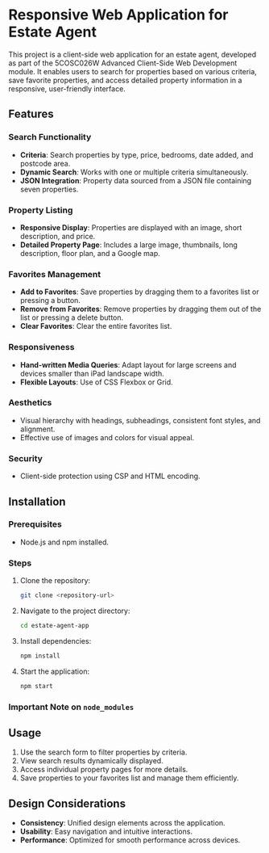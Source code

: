 # Responsive Web Application for Estate Agent

This project is a client-side web application for an estate agent, developed as part of the 5COSC026W Advanced Client-Side Web Development module. It enables users to search for properties based on various criteria, save favorite properties, and access detailed property information in a responsive, user-friendly interface.

## Features

### Search Functionality
- **Criteria**: Search properties by type, price, bedrooms, date added, and postcode area.
- **Dynamic Search**: Works with one or multiple criteria simultaneously.
- **JSON Integration**: Property data sourced from a JSON file containing seven properties.

### Property Listing
- **Responsive Display**: Properties are displayed with an image, short description, and price.
- **Detailed Property Page**: Includes a large image, thumbnails, long description, floor plan, and a Google map.

### Favorites Management
- **Add to Favorites**: Save properties by dragging them to a favorites list or pressing a button.
- **Remove from Favorites**: Remove properties by dragging them out of the list or pressing a delete button.
- **Clear Favorites**: Clear the entire favorites list.

### Responsiveness
- **Hand-written Media Queries**: Adapt layout for large screens and devices smaller than iPad landscape width.
- **Flexible Layouts**: Use of CSS Flexbox or Grid.

### Aesthetics
- Visual hierarchy with headings, subheadings, consistent font styles, and alignment.
- Effective use of images and colors for visual appeal.

### Security
- Client-side protection using CSP and HTML encoding.

## Installation

### Prerequisites
- Node.js and npm installed.

### Steps
1. Clone the repository:
   ```bash
   git clone <repository-url>
   ```
2. Navigate to the project directory:
   ```bash
   cd estate-agent-app
   ```
3. Install dependencies:
   ```bash
   npm install
   ```
4. Start the application:
   ```bash
   npm start
   ```


### Important Note on `node_modules`


## Usage
1. Use the search form to filter properties by criteria.
2. View search results dynamically displayed.
3. Access individual property pages for more details.
4. Save properties to your favorites list and manage them efficiently.


## Design Considerations
- **Consistency**: Unified design elements across the application.
- **Usability**: Easy navigation and intuitive interactions.
- **Performance**: Optimized for smooth performance across devices.


